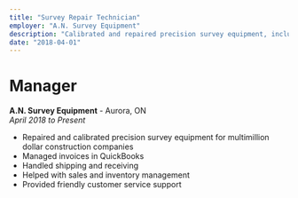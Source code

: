 ```yaml
---
title: "Survey Repair Technician"
employer: "A.N. Survey Equipment"
description: "Calibrated and repaired precision survey equipment, including lasers and theodolites"
date: "2018-04-01"
---
```


# Manager

**A.N. Survey Equipment** - Aurora, ON  
_April 2018 to Present_

- Repaired and calibrated precision survey equipment for multimillion dollar construction companies
- Managed invoices in QuickBooks
- Handled shipping and receiving
- Helped with sales and inventory management
- Provided friendly customer service support
